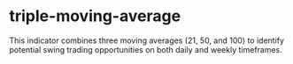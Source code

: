 # triple-moving-average
This indicator combines three moving averages (21, 50, and 100) to identify potential swing trading opportunities on both daily and weekly timeframes.
